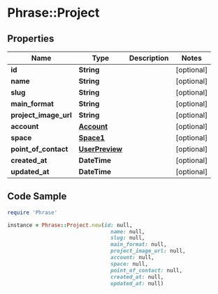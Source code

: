 # Phrase::Project

## Properties

Name | Type | Description | Notes
------------ | ------------- | ------------- | -------------
**id** | **String** |  | [optional] 
**name** | **String** |  | [optional] 
**slug** | **String** |  | [optional] 
**main_format** | **String** |  | [optional] 
**project_image_url** | **String** |  | [optional] 
**account** | [**Account**](Account.md) |  | [optional] 
**space** | [**Space1**](Space1.md) |  | [optional] 
**point_of_contact** | [**UserPreview**](UserPreview.md) |  | [optional] 
**created_at** | **DateTime** |  | [optional] 
**updated_at** | **DateTime** |  | [optional] 

## Code Sample

```ruby
require 'Phrase'

instance = Phrase::Project.new(id: null,
                                 name: null,
                                 slug: null,
                                 main_format: null,
                                 project_image_url: null,
                                 account: null,
                                 space: null,
                                 point_of_contact: null,
                                 created_at: null,
                                 updated_at: null)
```


